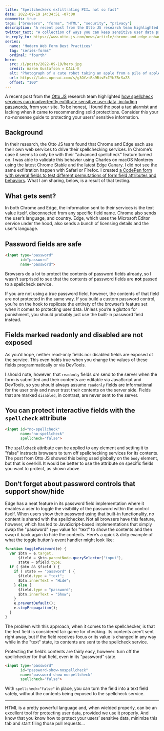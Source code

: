 ```yaml
---
title: "Spellcheckers exfiltrating PII… not so fast"
date: 2022-09-19 14:34:51 -07:00
comments: true
tags: ["browsers", "forms", "HTML", "security", "privacy"]
description: "A recent post from the Otto JS research team highlighted how spellcheck services can inadvertently exfiltrate sensitive user data, including passwords, from your site. To be honest, I found the post a tad alarmist and lacking when it came to recommending solid protections. Consider this your no-nonsense guide to protecting your users’ sensitive information."
twitter_text: "A collection of ways you can keep sensitive user data protected from accidental exfiltration."
in_reply_to: https://www.otto-js.com/news/article/chrome-and-edge-enhanced-spellcheck-features-expose-pii-even-your-passwords
series:
  name: "Modern Web Form Best Practices"
  tag: "series-forms"
  ordinal: "fourth"
hero:
  src: /i/posts/2022-09-19/hero.jpg
  credit: Aaron Gustafson × DALL·E
  alt: "Photograph of a cute robot taking an apple from a pile of apples."
  url: https://labs.openai.com/s/g3OYztBs9RivExIYbZBrSaZ8
  offset: "100"
---
```


A recent post from the [Otto JS](https://www.otto-js.com) research team highlighted [how spellcheck services can inadvertently exfiltrate sensitive user data, including passwords](https://www.otto-js.com/news/article/chrome-and-edge-enhanced-spellcheck-features-expose-pii-even-your-passwords), from your site. To be honest, I found the post a tad alarmist and lacking when it came to recommending solid protections. Consider this your no-nonsense guide to protecting your users’ sensitive information.

<!-- more -->

## Background

In their research, the Otto JS team found that Chrome and Edge each use their own web services to drive their spellchecking services. In Chrome’s case it seems to only be with their "advanced spellcheck" feature turned on. I was able to validate this behavior using Charles on macOS Monterey using the latest Chrome Stable and the latest Edge Canary. I did not see the same exfiltration happen with Safari or Firefox. I created [a CodePen form with several fields to test different permutations of form field attributes and behaviors](https://codepen.io/aarongustafson/pen/gOzWNgM). What I am sharing, below, is a result of that testing.

## What gets sent?

In both Chrome and Edge, the information sent to their services is the text value itself, disconnected from any specific field name. Chrome also sends the user’s language, and country. Edge, which uses the Microsoft Editor service under the hood, also sends a bunch of licensing details and the user’s language.

## Password fields are safe

```html
<input type="password"
       id="password" 
       name="password">
```

Browsers do a lot to protect the contents of password fields already, so I wasn’t surprised to see that the contents of password fields are **not** passed to a spellcheck service.

If you are not using a true password field, however, the contents of that field are not protected in the same way. If you build a custom password control, you’re on the hook to replicate the entirety of the browser’s feature set when it comes to protecting user data. Unless you’re a glutton for punishment, you should probably just use the built-in password field instead.

## Fields marked readonly and disabled are not exposed

As you’d hope, neither read-only fields nor disabled fields are exposed ot the service. This even holds true when you change the values of these fields programmatically or via DevTools.

I should note, however, that `readonly` fields *are* send to the server when the form is submitted and their contents are editable via JavaScript and DevTools, so you should always assume `readonly` fields are informational for the user only and never trust their contents on the server side. Fields that are marked `disabled`, in contrast, are never sent to the server.

## You can protect interactive fields with the `spellcheck` attribute

```html
<input id="no-spellcheck"
       name="no-spellcheck" 
       spellcheck="false">
```

The `spellcheck` attribute can be applied to any element and setting it to "false" instructs browsers to turn off spellchecking services for its contents. The post from Otto JS showed this being used globally on the `body` element, but that is overkill. It would be better to use the attribute on specific fields you want to protect, as shown above.

## Don‘t forget about password controls that support show/hide

Edge has a neat feature in its password field implementation where it enables a user to toggle the visibility of the password within the control itself. When users show their password using that built-in functionality, no content is shared with the spellchecker. Not all browsers have this feature, however, which has led to JavaScript-based implementations that simply swap the "password" `type` value for "text" to show the contents and then swap it back again to hide the contents. Here’s a quick & dirty example of what the toggle button’s event handler might look like:

```js
function togglePassword(e) {
  var $btn = e.target,
      $field = $btn.parentNode.querySelector("input"),
      state = $field.type;
  if ( $btn && $field ) {
    if ( state == "password" ) {
      $field.type = "text";
      $btn.innerText = "Hide";
    } else {
      $field.type = "password";
      $btn.innerText = "Show";
    }
    e.preventDefault();
    e.stopPropagation();
  }
}
```

The problem with this approach, when it comes to the spellchecker, is that the text field is considered fair game for checking. Its contents aren’t sent right away, but if the field receives focus or its value is changed in any way while in the "text" state, its contents are sent to the spellcheck service.

Protecting the field’s contents are fairly easy, however: turn off the spellchecker for that field, even in its "password" state.

```html
<input type="password"
       id="password-show-nospellcheck" 
       name="password-show-nospellcheck" 
       spellcheck="false">
```

With `spellcheck="false"` in place, you can turn the field into a text field safely, without the contents being exposed to the spellcheck service.

<hr>

HTML is a pretty powerful language and, when wielded properly, can be an excellent tool for protecting user data, provided we use it properly. And know that you know how to protect your users’ sensitive data, minimize this tab and start filing those pull requests…
